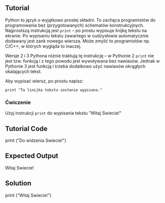 Tutorial
--------

Python to język o wyjątkowo prostej składni. To zachęca programistów do programowania bez (przygotowanych) schematów konstrukcyjnych. Najprostszą instrukcją jest `print` – po prostu wypisuje linijkę tekstu na ekranie.
Po wypisaniu tekstu zawartego w cudzysłowie automatycznie dodawany jest zank nowego wiersza. Może zmylić to programistów np. C/C++, w których wygląda to inaczej.

Wersje 2 i 3 Pythona różnie traktują tę instrukcję – w Pythonie 2 `print` nie jest tzw. funkcją i z tego powodu jest wywoływana bez nawiasów. Jednak w Pythonie 3 jest funkcją i trzeba dodatkowo użyć nawiasów okrągłych okalających tekst.


Aby wypisać wiersz, po prostu napisz:

    print "Ta linijka tekstu zostanie wypisana."



### Ćwiczenie

Użyj instrukcji `print` do wypisania tekstu "Witaj Swiecie!"

Tutorial Code
-------------
print ("Do widzenia Swiecie!")

Expected Output
---------------
Witaj Swiecie!

Solution
--------
print ("Witaj Swiecie!")
